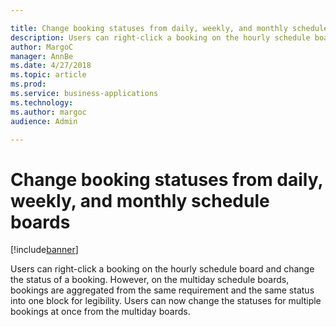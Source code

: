 ```yaml
---

title: Change booking statuses from daily, weekly, and monthly schedule boards
description: Users can right-click a booking on the hourly schedule board and change the status of a booking.
author: MargoC
manager: AnnBe
ms.date: 4/27/2018
ms.topic: article
ms.prod: 
ms.service: business-applications
ms.technology: 
ms.author: margoc
audience: Admin

---
```

#  Change booking statuses from daily, weekly, and monthly schedule boards


[!include[banner](../../includes/banner.md)]

Users can right-click a booking on the hourly schedule board and change the
status of a booking. However, on the multiday schedule boards, bookings are
aggregated from the same requirement and the same status into one block for
legibility. Users can now change the statuses for multiple bookings at once from
the multiday boards.
